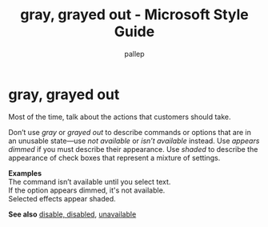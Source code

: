﻿---
title: gray, grayed out - Microsoft Style Guide
author: pallep
ms.author: pallep
ms.date: 01/19/2018
ms.topic: article
ms.prod: non-product-specific
---

# gray, grayed out

Most of the time, talk about the actions that customers should take. 

Don’t use *gray* or *grayed out* to describe commands or options that are in an unusable state—use *not available* or *isn’t available* instead. Use *appears dimmed* if you must describe their appearance. Use *shaded* to describe the appearance of check boxes that represent a mixture of settings.

**Examples**  
The command isn’t available until you select text.  
If the option appears dimmed, it's not available.  
Selected effects appear shaded. 

**See also** [disable, disabled](/style-guide/a-z-word-list-term-collections/d/disable-disabled), [unavailable](/style-guide/a-z-word-list-term-collections/u/unavailable)
